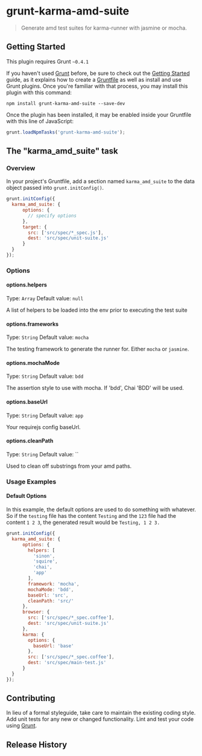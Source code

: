 # grunt-karma-amd-suite

> Generate amd test suites for karma-runner with jasmine or mocha.

## Getting Started
This plugin requires Grunt `~0.4.1`

If you haven't used [Grunt](http://gruntjs.com/) before, be sure to check out the [Getting Started](http://gruntjs.com/getting-started) guide, as it explains how to create a [Gruntfile](http://gruntjs.com/sample-gruntfile) as well as install and use Grunt plugins. Once you're familiar with that process, you may install this plugin with this command:

```shell
npm install grunt-karma-amd-suite --save-dev
```

Once the plugin has been installed, it may be enabled inside your Gruntfile with this line of JavaScript:

```js
grunt.loadNpmTasks('grunt-karma-amd-suite');
```

## The "karma_amd_suite" task

### Overview
In your project's Gruntfile, add a section named `karma_amd_suite` to the data object passed into `grunt.initConfig()`.

```js
grunt.initConfig({
  karma_amd_suite: {
      options: {
        // specify options
      },
      target: {
        src: ['src/spec/*_spec.js'],
        dest: 'src/spec/unit-suite.js'
      }
  }
});
```

### Options

#### options.helpers
Type: `Array`
Default value: `null`

A list of helpers to be loaded into the env prior to executing the test suite

#### options.frameworks
Type: `String`
Default value: `mocha`

The testing framework to generate the runner for.  Either `mocha` or `jasmine`.

#### options.mochaMode
Type: `String`
Default value: `bdd`

The assertion style to use with mocha.  If 'bdd', Chai 'BDD' will be used.

#### options.baseUrl
Type: `String`
Default value: `app`

Your requirejs config baseUrl.

#### options.cleanPath
Type: `String`
Default value: ``

Used to clean off substrings from your amd paths.

### Usage Examples

#### Default Options
In this example, the default options are used to do something with whatever. So if the `testing` file has the content `Testing` and the `123` file had the content `1 2 3`, the generated result would be `Testing, 1 2 3.`

```js
grunt.initConfig({
  karma_amd_suite: {
      options: {
        helpers: [
          'sinon',
          'squire',
          'chai',
          'app'
        ],
        framework: 'mocha',
        mochaMode: 'bdd',
        baseUrl: 'src',
        cleanPath: 'src/'
      },
      browser: {
        src: ['src/spec/*_spec.coffee'],
        dest: 'src/spec/unit-suite.js'
      },
      karma: {
        options: {
          baseUrl: 'base'
        },
        src: ['src/spec/*_spec.coffee'],
        dest: 'src/spec/main-test.js'
      }
  }
});
```

## Contributing
In lieu of a formal styleguide, take care to maintain the existing coding style. Add unit tests for any new or changed functionality. Lint and test your code using [Grunt](http://gruntjs.com/).

## Release History

